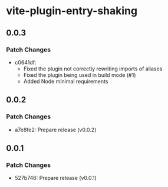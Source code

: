 # vite-plugin-entry-shaking

## 0.0.3

### Patch Changes

- c0641df: 
  - Fixed the plugin not correctly rewriting imports of aliases
  - Fixed the plugin being used in build mode (#1)
  - Added Node minimal requirements

## 0.0.2

### Patch Changes

- a7e8fe2: Prepare release (v0.0.2)

## 0.0.1

### Patch Changes

- 527b746: Prepare release (v0.0.1)
